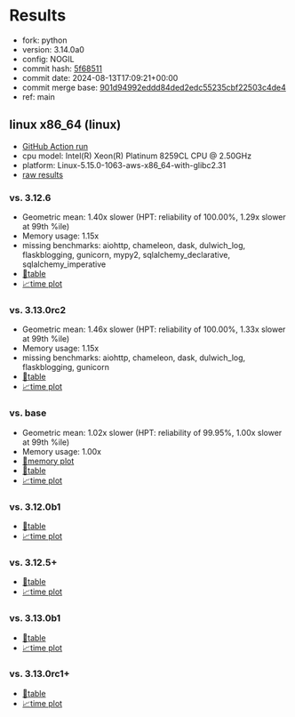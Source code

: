 # Results

- fork: python
- version: 3.14.0a0
- config: NOGIL
- commit hash: [5f68511](https://github.com/python/cpython/commit/5f68511)
- commit date: 2024-08-13T17:09:21+00:00
- commit merge base: [901d94992eddd84ded2edc55235cbf22503c4de4](https://github.com/python/cpython/commit/901d94992eddd84ded2edc55235cbf22503c4de4)
- ref: main

## linux x86_64 (linux)

- [GitHub Action run](https://github.com/facebookexperimental/free-threading-benchmarking/actions/runs/10376477734)
- cpu model: Intel(R) Xeon(R) Platinum 8259CL CPU @ 2.50GHz
- platform: Linux-5.15.0-1063-aws-x86_64-with-glibc2.31
- [raw results](bm-20240813-linux-x86_64-python-main-3.14.0a0-5f68511.json)

### vs. 3.12.6

- Geometric mean: 1.40x slower (HPT: reliability of 100.00%, 1.29x slower at 99th %ile)
- Memory usage: 1.15x
- missing benchmarks: aiohttp, chameleon, dask, dulwich_log, flaskblogging, gunicorn, mypy2, sqlalchemy_declarative, sqlalchemy_imperative
- [📄table](bm-20240813-linux-x86_64-python-main-3.14.0a0-5f68511-vs-3.12.6.md)
- [📈time plot](bm-20240813-linux-x86_64-python-main-3.14.0a0-5f68511-vs-3.12.6.svg)

### vs. 3.13.0rc2

- Geometric mean: 1.46x slower (HPT: reliability of 100.00%, 1.33x slower at 99th %ile)
- Memory usage: 1.15x
- missing benchmarks: aiohttp, chameleon, dask, dulwich_log, flaskblogging, gunicorn
- [📄table](bm-20240813-linux-x86_64-python-main-3.14.0a0-5f68511-vs-3.13.0rc2.md)
- [📈time plot](bm-20240813-linux-x86_64-python-main-3.14.0a0-5f68511-vs-3.13.0rc2.svg)

### vs. base

- Geometric mean: 1.02x slower (HPT: reliability of 99.95%, 1.00x slower at 99th %ile)
- Memory usage: 1.00x
- [🧠memory plot](bm-20240813-linux-x86_64-python-main-3.14.0a0-5f68511-vs-base-mem.svg)
- [📄table](bm-20240813-linux-x86_64-python-main-3.14.0a0-5f68511-vs-base.md)
- [📈time plot](bm-20240813-linux-x86_64-python-main-3.14.0a0-5f68511-vs-base.svg)

### vs. 3.12.0b1

- [📄table](bm-20240813-linux-x86_64-python-main-3.14.0a0-5f68511-vs-3.12.0b1.md)
- [📈time plot](bm-20240813-linux-x86_64-python-main-3.14.0a0-5f68511-vs-3.12.0b1.svg)

### vs. 3.12.5+

- [📄table](bm-20240813-linux-x86_64-python-main-3.14.0a0-5f68511-vs-3.12.5%2B.md)
- [📈time plot](bm-20240813-linux-x86_64-python-main-3.14.0a0-5f68511-vs-3.12.5%2B.svg)

### vs. 3.13.0b1

- [📄table](bm-20240813-linux-x86_64-python-main-3.14.0a0-5f68511-vs-3.13.0b1.md)
- [📈time plot](bm-20240813-linux-x86_64-python-main-3.14.0a0-5f68511-vs-3.13.0b1.svg)

### vs. 3.13.0rc1+

- [📄table](bm-20240813-linux-x86_64-python-main-3.14.0a0-5f68511-vs-3.13.0rc1%2B.md)
- [📈time plot](bm-20240813-linux-x86_64-python-main-3.14.0a0-5f68511-vs-3.13.0rc1%2B.svg)


